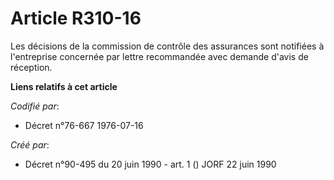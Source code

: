 # Article R310-16

Les décisions de la commission de contrôle des assurances sont notifiées à l'entreprise concernée par lettre recommandée avec
demande d'avis de réception.

**Liens relatifs à cet article**

_Codifié par_:

  - Décret n°76-667 1976-07-16

_Créé par_:

  - Décret n°90-495 du 20 juin 1990 - art. 1 () JORF 22 juin 1990
